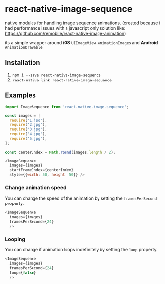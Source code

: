 # react-native-image-sequence
native modules for handling image sequence animations. (created because i had performance issues with a javascript only solution like: https://github.com/remobile/react-native-image-animation)

its a simple wrapper around **iOS** `UIImageView.animationImages` and **Android** `AnimationDrawable`

## Installation

1. `npm i --save react-native-image-sequence`
2. `react-native link react-native-image-sequence`


## Examples

```javascript
import ImageSequence from 'react-native-image-sequence';

const images = [
  require('1.jpg'),
  require('2.jpg'),
  require('3.jpg'),
  require('4.jpg'),
  require('5.jpg'),
];

const centerIndex = Math.round(images.length / 2);

<ImageSequence
  images={images}
  startFrameIndex={centerIndex}
  style={{width: 50, height: 50}} />
```

### Change animation speed
You can change the speed of the animation by setting the `framesPerSecond` property.

```javascript
<ImageSequence
  images={images}
  framesPerSecond={24}
  />
```

### Looping
You can change if animation loops indefinitely by setting the `loop` property.

```javascript
<ImageSequence
  images={images}
  framesPerSecond={24}
  loop={false}
  />
```
